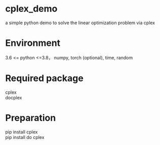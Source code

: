 # cplex_demo
a simple python demo to solve the linear optimization problem via cplex

# Environment
3.6 <= python <=3.8， numpy, torch (optional), time, random
# Required package
cplex  
docplex
# Preparation
pip install cplex  
pip install do cplex
